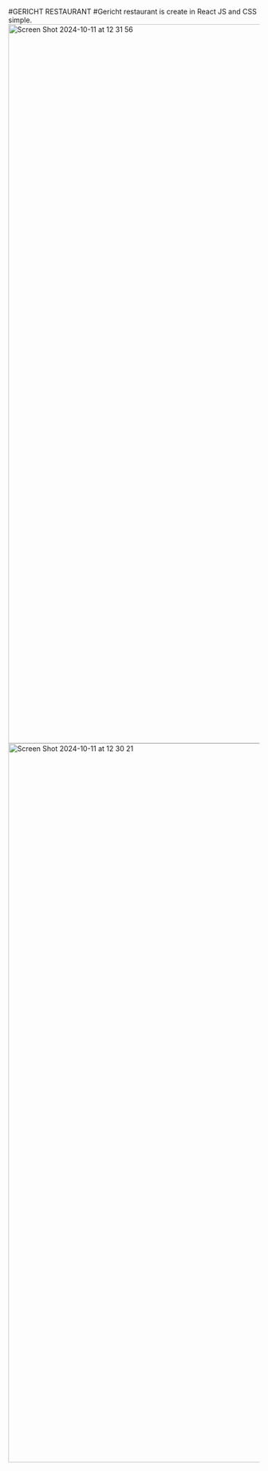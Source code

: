 #GERICHT RESTAURANT
#Gericht restaurant is create in React JS and CSS simple.
<img width="1440" alt="Screen Shot 2024-10-11 at 12 31 56" src="https://github.com/user-attachments/assets/00f35e6c-4bff-4c79-9a06-5611610b3da2">
<img width="1440" alt="Screen Shot 2024-10-11 at 12 30 21" src="https://github.com/user-attachments/assets/22f883a0-0bd8-49ff-a56e-97d86ae9b503">
